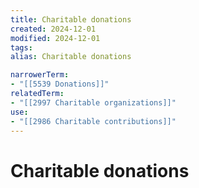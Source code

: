 ```yaml
---
title: Charitable donations
created: 2024-12-01
modified: 2024-12-01
tags: 
alias: Charitable donations

narrowerTerm:
- "[[5539 Donations]]"
relatedTerm:
- "[[2997 Charitable organizations]]"
use:
- "[[2986 Charitable contributions]]"
---
```

# Charitable donations
